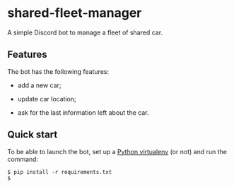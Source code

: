 # shared-fleet-manager

A simple Discord bot to manage a fleet of shared car.

## Features

The bot has the following features:

- add a new car; 

- update car location;

- ask for the last information left about the car.

## Quick start

To be able to launch the bot, set up a [Python
virtualenv](https://docs.python.org/3/tutorial/venv.html) (or not) and run the
command:

```console
$ pip install -r requirements.txt
$
```
